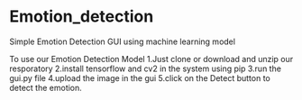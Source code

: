 # Emotion_detection
Simple Emotion Detection GUI using machine learning model

To use our Emotion Detection Model
1.Just clone or download and unzip our resporatory
2.install tensorflow and cv2 in the system using pip
3.run the gui.py file
4.upload the image in the gui
5.click on the Detect button to detect the emotion.
